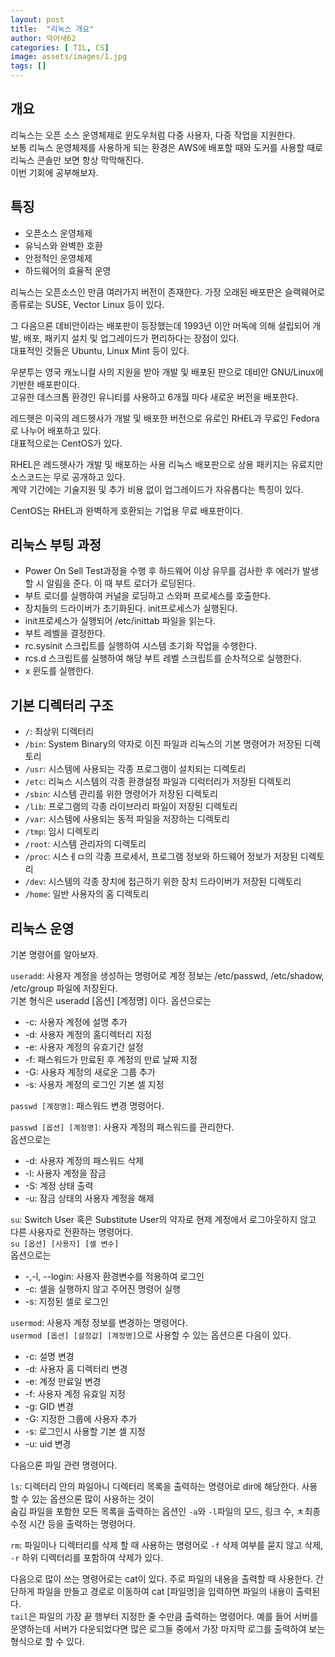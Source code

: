 ```yaml
---
layout: post
title:  "리눅스 개요"
author: 악어새62
categories: [ TIL, CS]
image: assets/images/1.jpg
tags: []
---
```

## 개요

리눅스는 오픈 소스 운영체제로 윈도우처럼 다중 사용자, 다중 작업을 지원한다.  
보통 리눅스 운영체제를 사용하게 되는 환경은 AWS에 배포할 때와 도커를 사용할 때로 리눅스 콘솔만 보면 항상 막막해진다.  
이번 기회에 공부해보자.

## 특징

* 오픈소스 운영체제
* 유닉스와 완벽한 호환
* 안정적인 운영체제
* 하드웨어의 효율적 운영

리눅스는 오픈소스인 만큼 여러가지 버전이 존재한다.
가장 오래된 배포판은 슬랙웨어로 종류로는 SUSE, Vector Linux 등이 있다.  

그 다음으론 데비안이라는 배포판이 등장했는데 1993년 이안 머독에 의해 설립되어 개발, 배포, 패키지 설치 및 업그레이드가 편리하다는 장점이 있다.  
대표적인 것들은 Ubuntu, Linux Mint 등이 있다.

우분투는 영국 캐노니컬 사의 지원을 받아 개발 및 배포된 판으로 데비안 GNU/Linux에 기반한 배포판이다.  
고유한 데스크톱 환경인 유니티를 사용하고 6개월 마다 새로운 버전을 배포한다.

레드헷은 미국의 레드헷사가 개발 및 배포한 버전으로 유로인 RHEL과 무료인 Fedora로 나누어 배포하고 있다.  
대표적으로는 CentOS가 있다.  

RHEL은 레드헷사가 개발 및 배포하는 사용 리눅스 배포판으로 상용 패키지는 유료지만 소스코드는 무로 공개하고 있다.  
계약 기간에는 기술지원 및 추가 비용 없이 업그레이드가 자유롭다는 특징이 있다.  

CentOS는 RHEL과 완벽하게 호환되는 기업용 무료 배포판이다.

## 리눅스 부팅 과정

* Power On Sell Test과정을 수행 후 하드웨어 이상 유무를 검사한 후 에러가 발생할 시 알림을 준다. 이 때 부트 로더가 로딩된다.
* 부트 로더를 실행하여 커널을 로딩하고 스와퍼 프로세스를 호출한다.
* 장치들의 드라이버가 초기화된다. init프로세스가 실행된다.
* init프로세스가 실행되어 /etc/inittab 파일을 읽는다.
* 부트 레벨을 결정한다.
* rc.sysinit 스크립트를 실행하여 시스템 초기화 작업을 수행한다.
* rcs.d 스크립트를 실행하여 해당 부트 레벨 스크립트를 순차적으로 실행한다.
* x 윈도를 실행한다.

## 기본 디렉터리 구조

* `/`: 최상위 디렉터리
* `/bin`: System Binary의 약자로 이진 파일과 리눅스의 기본 명령어가 저장된 디렉토리
* `/usr`: 시스템에 사용되는 각종 프로그램이 설치되는 디렉토리
* `/etc`: 리눅스 시스템의 각종 환경설정 파일과 디럭터리가 저장된 디렉토리
* `/sbin`: 시스템 관리를 위한 명령어가 저장된 디렉토리
* `/lib`: 프로그램의 각종 라이브라리 파일이 저장된 디렉토리
* `/var`: 시스템에 사용되는 동적 파일을 저장하는 디렉토리
* `/tmp`: 임시 디렉토리
* `/root`: 시스템 관리자의 디렉토리
* `/proc`: 시스ㅔㅁ의 각종 프로세서, 프로그램 정보와 하드웨어 정보가 저장된 디렉토리
* `/dev`: 시스템의 각종 장치에 접근하기 위한 장치 드라이버가 저장된 디렉토리
* `/home`: 일반 사용자의 홈 디렉토리

##  리눅스 운영

기본 명령어를 알아보자.

`useradd`: 사용자 계정을 생성하는 명령어로 계정 정보는 /etc/passwd, /etc/shadow, /etc/group 파일에 저장된다.  
기본 형식은 useradd [옵션] [계정명] 이다.
옵션으로는
* -c: 사용자 계정에 설명 추가
* -d: 사용자 계정의 홈디렉터리 지정
* -e: 사용자 계정의 유효기간 설정
* -f: 패스워드가 만료된 후 계정의 만료 날짜 지정
* -G: 사용자 계정의 새로운 그룹 추가
* -s: 사용자 계정의 로그인 기본 셀 지정

`passwd [계정명]`: 패스워드 변경 명령어다.

`passwd [옵션] [계정명]`: 사용자 계정의 패스워드를 관리한다.  
옵션으로는
* -d: 사용자 계정의 패스워드 삭제
* -l: 사용자 계정을 잠금
* -S: 계정 상태 출력
* -u: 잠금 상태의 사용자 계정을 해제

`su`: Switch User 혹은 Substitute User의 약자로 현제 계정에서 로그아웃하지 않고 다른 사용자로 전환하는 명령어다.  
`su [옵션] [사용자] [셀 변수]`  
옵션으로는
*  -,-l, --login: 사용자 환경변수를 적용하여 로그인
* -c: 셀을 실행하지 않고 주어진 명령어 실행
* -s: 지정된 셀로 로그인

`usermod`: 사용자 계정 정보를 변경하는 명령어다.  
`usermod [옵션] [설정값] [계정명]`으로 사용할 수 있는 옵션으론 다음이 있다.
* -c: 설명 변경
* -d: 사용자 홈 디렉터리 변경
* -e: 계정 만료일 변경
* -f: 사용자 계정 유효일 지정
* -g: GID 변경
* -G: 지정한 그룹에 사용자 추가
* -s: 로그인시 사용할 기본 셀 지정
* -u: uid 변경

다음으론 파일 관련 명령어다.

`ls`: 디렉터리 안의 파일아니 디렉터리 목록을 출력하는 명령어로 dir에 해당한다. 사용할 수 있는 옵션으론 많이 사용하는 것이  
숨김 파일을 포함한 모든 목록을 출력하는 옵션인 `-a`와 `-l`파일의 모드, 링크 수, ㅊ최종 수정 시간 등을 출력하는 명령어다.  

`rm`: 파일이나 디렉터리를 삭제 할 때 사용하는 명령어로 `-f` 삭제 여부를 묻지 않고 삭제, `-r` 하위 디렉터리를 포함하여 삭제가 있다.

다음으로 많이 쓰는 명령어로는 cat이 있다. 주로 파일의 내용을 출력할 때 사용한다. 간단하게 파일을 만들고 경로로 이동하여 cat [파일명]을 입력하면 파일의 내용이 출력된다.  
`tail`은 파일의 가장 끝 행부터 지정한 줄 수만큼 출력하는 명령어다. 예를 들어 서버를 운영하는데 서버가 다운되었다면 많은 로그들 중에서 가장 마지막 로그를 출력하여 보는 형식으로 할 수 있다.

##
